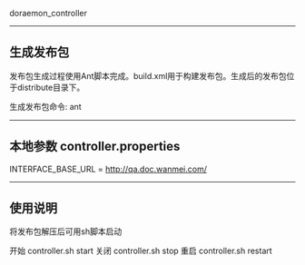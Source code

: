 doraemon_controller

---------------
生成发布包
---------------
发布包生成过程使用Ant脚本完成。build.xml用于构建发布包。生成后的发布包位于distribute目录下。

生成发布包命令: ant


--------------
本地参数 controller.properties
--------------
INTERFACE_BASE_URL = http://qa.doc.wanmei.com/
	
--------------
使用说明
--------------
将发布包解压后可用sh脚本启动

开始
controller.sh start
关闭
controller.sh stop
重启
controller.sh restart